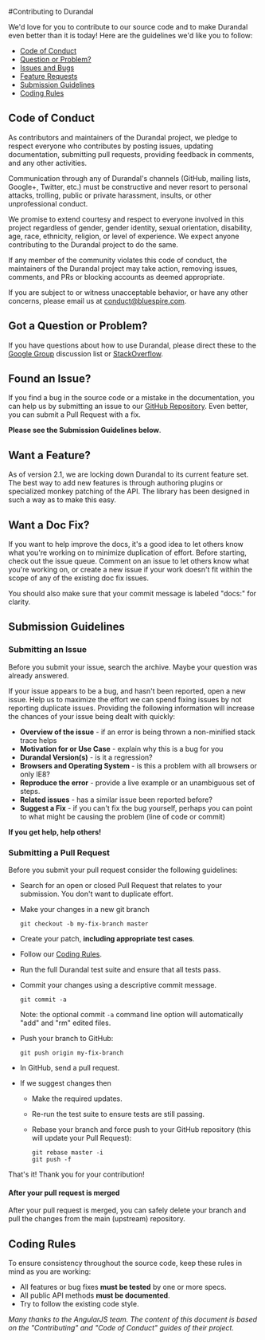 #Contributing to Durandal

We'd love for you to contribute to our source code and to make Durandal even better than it is today! Here are the guidelines we'd like you to follow:

 - [Code of Conduct](#coc)
 - [Question or Problem?](#question)
 - [Issues and Bugs](#issue)
 - [Feature Requests](#feature)
 - [Submission Guidelines](#submit)
 - [Coding Rules](#rules)

## <a name="coc"></a> Code of Conduct
As contributors and maintainers of the Durandal project, we pledge to respect everyone who contributes by posting issues, updating documentation, submitting pull requests, providing feedback in comments, and any other activities.

Communication through any of Durandal's channels (GitHub, mailing lists, Google+, Twitter, etc.) must be constructive and never resort to personal attacks, trolling, public or private harassment, insults, or other unprofessional conduct.

We promise to extend courtesy and respect to everyone involved in this project regardless of gender, gender identity, sexual orientation, disability, age, race, ethnicity, religion, or level of experience. We expect anyone contributing to the Durandal project to do the same.

If any member of the community violates this code of conduct, the maintainers of the Durandal project may take action, removing issues, comments, and PRs or blocking accounts as deemed appropriate.

If you are subject to or witness unacceptable behavior, or have any other concerns, please email us at conduct@bluespire.com.

## <a name="question"></a> Got a Question or Problem?

If you have questions about how to use Durandal, please direct these to the [Google Group][groups]
discussion list or [StackOverflow][stackoverflow].

## <a name="issue"></a> Found an Issue?
If you find a bug in the source code or a mistake in the documentation, you can help us by
submitting an issue to our [GitHub Repository][github]. Even better, you can submit a Pull Request
with a fix.

**Please see the Submission Guidelines below**.

## <a name="feature"></a> Want a Feature?
As of version 2.1, we are locking down Durandal to its current feature set. The best way to add new features is through authoring plugins or specialized monkey patching of the API. The library has been designed in such a way as to make this easy.

## <a name="docs"></a> Want a Doc Fix?
If you want to help improve the docs, it's a good idea to let others know what you're working on to 
minimize duplication of effort. Before starting, check out the issue queue. Comment on an issue to let others know what you're working on, or create a new issue if your work doesn't fit within the scope of any of the existing doc fix issues.

You should also make sure that your commit message is labeled "docs:" for clarity.

## <a name="submit"></a> Submission Guidelines

### Submitting an Issue
Before you submit your issue, search the archive. Maybe your question was already answered.

If your issue appears to be a bug, and hasn't been reported, open a new issue.
Help us to maximize the effort we can spend fixing issues by not reporting duplicate issues.  Providing the following information will increase the chances of your issue being dealt with quickly:

* **Overview of the issue** - if an error is being thrown a non-minified stack trace helps
* **Motivation for or Use Case** - explain why this is a bug for you
* **Durandal Version(s)** - is it a regression?
* **Browsers and Operating System** - is this a problem with all browsers or only IE8?
* **Reproduce the error** - provide a live example or an unambiguous set of steps.
* **Related issues** - has a similar issue been reported before?
* **Suggest a Fix** - if you can't fix the bug yourself, perhaps you can point to what might be
  causing the problem (line of code or commit)

**If you get help, help others!**

### Submitting a Pull Request
Before you submit your pull request consider the following guidelines:

* Search for an open or closed Pull Request that relates to your submission. You don't want to duplicate effort.
* Make your changes in a new git branch

     ```shell
     git checkout -b my-fix-branch master
     ```

* Create your patch, **including appropriate test cases**.
* Follow our [Coding Rules](#rules).
* Run the full Durandal test suite and ensure that all tests pass.
* Commit your changes using a descriptive commit message.

     ```shell
     git commit -a
     ```
  Note: the optional commit `-a` command line option will automatically "add" and "rm" edited files.

* Push your branch to GitHub:

    ```shell
    git push origin my-fix-branch
    ```

* In GitHub, send a pull request.
* If we suggest changes then 
  * Make the required updates.
  * Re-run the test suite to ensure tests are still passing.
  * Rebase your branch and force push to your GitHub repository (this will update your Pull Request):

    ```shell
    git rebase master -i
    git push -f
    ```

That's it! Thank you for your contribution!

#### After your pull request is merged

After your pull request is merged, you can safely delete your branch and pull the changes
from the main (upstream) repository.

## <a name="rules"></a> Coding Rules
To ensure consistency throughout the source code, keep these rules in mind as you are working:

* All features or bug fixes **must be tested** by one or more specs.
* All public API methods **must be documented**.
* Try to follow the existing code style.


*Many thanks to the AngularJS team. The content of this document is based on the "Contributing" and "Code of Conduct" guides of their project.*


[github]: https://github.com/BlueSpire/Durandal
[groups]: https://groups.google.com/forum/?fromgroups=#!forum/durandaljs
[stackoverflow]: http://stackoverflow.com/questions/tagged/durandal